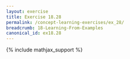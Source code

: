 ```yaml
---
layout: exercise
title: Exercise 18.28
permalink: /concept-learning-exercises/ex_28/
breadcrumb: 18-Learning-From-Examples
canonical_id: ex18.28
---
```


{% include mathjax_support %}
